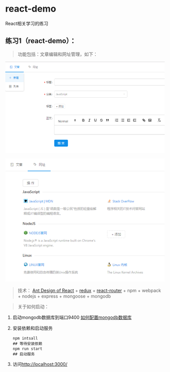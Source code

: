 # react-demo
React相关学习的练习
## 练习1（react-demo）：
>功能包括：文章编辑和网址管理，如下：

![image](https://github.com/lchunxiu/react-demo/blob/master/docs/images/ant-demo-article.png)

![image](https://github.com/lchunxiu/react-demo/blob/master/docs/images/ant-demo-site.png)

>技术：
[Ant Design of React](https://ant.design/docs/react/introduce-cn) + [redux](https://github.com/reactjs/redux) + [react-router](https://github.com/ReactTraining/react-router) + npm + webpack + nodejs + express + mongoose + mongodb

>关于如何启动：

1. 启动mongodb数据库到端口9400
 [如何配置mongodb数据库](https://github.com/lchunxiu/react-demo/blob/master/docs/MONGO-CONFIG.md)

2. 安装依赖和启动服务 
    ```
    npm intsall 
    ## 等待安装依赖
    npm run start
    ## 启动服务
    
    ```
3. 访问[http://localhost:3000/](http://localhost:3000/)
